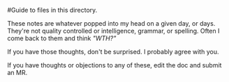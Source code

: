 #Guide to files in this directory.

These notes are whatever popped into my head on a given day, or days. 
They're not quality controlled or intelligence, grammar, or spelling.
Often I come back to them and think *"WTH?"* 

If you have those thoughts, don't be surprised. I probably agree with you.

If you have thoughts or objections to any of these, edit the doc and submit
an MR. 